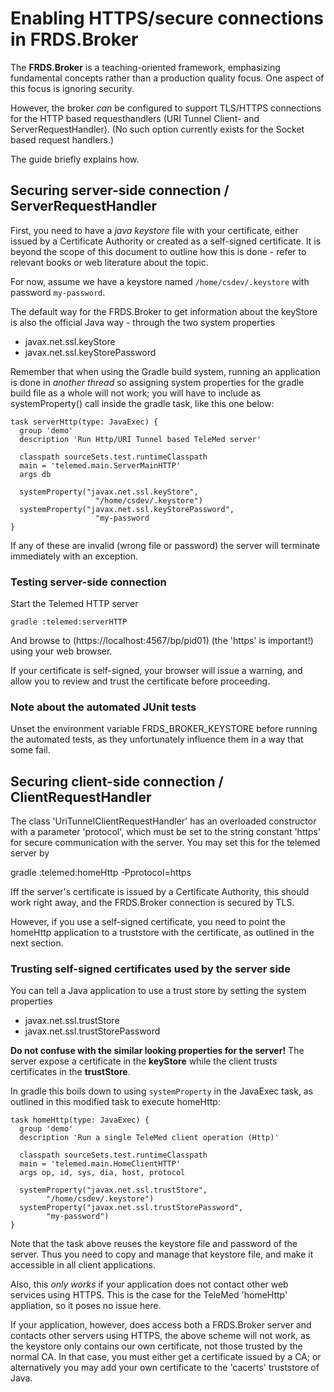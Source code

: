 Enabling HTTPS/secure connections in FRDS.Broker
================================================

The **FRDS.Broker** is a teaching-oriented framework, emphasizing
fundamental concepts rather than a production quality
focus. One aspect of this focus is ignoring security.

However, the broker *can* be configured to support TLS/HTTPS
connections for the HTTP based requesthandlers (URI Tunnel Client- and
ServerRequestHandler). (No such option currently exists for the Socket
based request handlers.)

The guide briefly explains how.

Securing server-side connection / ServerRequestHandler
------------------------------------------------------

First, you need to have a *java keystore* file with your certificate,
either issued by a Certificate Authority or created as a self-signed
certificate. It is beyond the scope of this document to outline how
this is done - refer to relevant books or web literature about the
topic.

For now, assume we have a keystore named `/home/csdev/.keystore` with
password `my-password`.

The default way for the FRDS.Broker to get information about the
keyStore is also the official Java way - through the two system
properties

  * javax.net.ssl.keyStore
  * javax.net.ssl.keyStorePassword

Remember that when using the Gradle build system, running an
application is done in *another thread* so assigning system properties
for the gradle build file as a whole will not work; you will have to
include as systemProperty() call inside the gradle task, like this one
below:

    task serverHttp(type: JavaExec) {
      group 'demo'
      description 'Run Http/URI Tunnel based TeleMed server'

      classpath sourceSets.test.runtimeClasspath
      main = 'telemed.main.ServerMainHTTP'
      args db

      systemProperty("javax.net.ssl.keyStore",
                       "/home/csdev/.keystore")
      systemProperty("javax.net.ssl.keyStorePassword",
                       "my-password
    }

If any of these are invalid (wrong file or password) the server will
terminate immediately with an exception.

### Testing server-side connection

Start the Telemed HTTP server

    gradle :telemed:serverHTTP
    
And browse to (https://localhost:4567/bp/pid01) (the 'https' is
important!) using your web browser.

If your certificate is self-signed, your browser will issue a warning,
and allow you to review and trust the certificate before proceeding.

### Note about the automated JUnit tests

Unset the environment variable FRDS_BROKER_KEYSTORE before running the
automated tests, as they unfortunately influence them in a way that
some fail.

Securing client-side connection / ClientRequestHandler
------------------------------------------------------

The class 'UriTunnelClientRequestHandler' has an overloaded
constructor with a parameter 'protocol', which must be set to the
string constant 'https' for secure communication with the server. You
may set this for the telemed server by

  gradle :telemed:homeHttp -Pprotocol=https
  
Iff the server's certificate is issued by a Certificate Authority,
this should work right away, and the FRDS.Broker connection is secured
by TLS.

However, if you use a self-signed certificate, you need to point the
homeHttp application to a truststore with the certificate, as outlined
in the next section.

### Trusting self-signed certificates used by the server side

You can tell a Java application to use a trust store by setting the
system properties

  * javax.net.ssl.trustStore
  * javax.net.ssl.trustStorePassword

**Do not confuse with the similar looking properties for the server!**
The server expose a certificate in the **keyStore** while the client
trusts certificates in the **trustStore**.

In gradle this boils down to using `systemProperty` in the JavaExec
task, as outlined in this modified task to execute homeHttp:

    task homeHttp(type: JavaExec) {
      group 'demo'
      description 'Run a single TeleMed client operation (Http)'

      classpath sourceSets.test.runtimeClasspath
      main = 'telemed.main.HomeClientHTTP'
      args op, id, sys, dia, host, protocol

      systemProperty("javax.net.ssl.trustStore",
            "/home/csdev/.keystore")
      systemProperty("javax.net.ssl.trustStorePassword",
            "my-password")
    }

Note that the task above reuses the keystore file and password of the
server. Thus you need to copy and manage that keystore file, and make
it accessible in all client applications.

Also, this *only works* if your application does not contact other web
services using HTTPS. This is the case for the TeleMed 'homeHttp'
appliation, so it poses no issue here.

If your application, however, does access both a FRDS.Broker server
and contacts other servers using HTTPS, the above scheme will not
work, as the keystore only contains our own certificate, not those
trusted by the normal CA. In that case, you must either get a
certificate issued by a CA; or alternatively you may add your own
certificate to the 'cacerts' truststore of Java.





    
    
